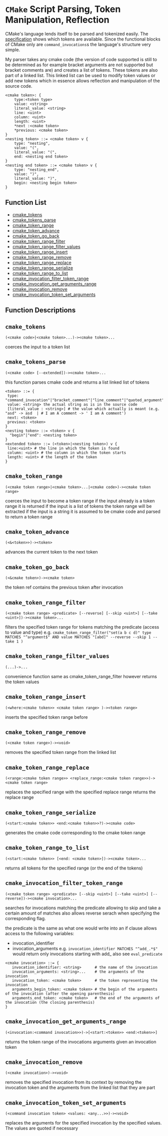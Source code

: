 # `CMake` Script Parsing, Token Manipulation, Reflection

CMake's language lends itself to be parsed and tokenized easily. The [specification](http://www.cmake.org/cmake/help/v3.0/manual/cmake-language.7.html#syntax) shows which tokens are available.  Since the functional blocks of CMake only are `command_invocations`s the language's structure very simple.  

My parser takes any cmake code (the version of code supported is still to be determined as for example bracket arguments are not supported but bracket comments are) and creates a list of tokens.  These tokens are also part of a linked list.  This linked list can be used to modify token values or add new tokens which in essence allows reflection and manipulation of the source code.

```
<cmake token>: {
    type:<token type>
    value: <string>
    literal_value: <string>
    line: <uint>
    column: <uint>
    length: <uint>
    *next :<cmake token>
    *previous: <cmake token>
}
<nesting token> ::= <cmake token> v {
    type: "nesting",
    value: "(",
    literal_value: "(",
    end: <nesting end token>
}
<nesting end token> ::= <cmake token> v {
    type: "nesting_end",
    value: ")",
    literal_value: ")",
    begin: <nesting begin token>
}
```






## Function List


* [cmake_tokens](#cmake_tokens)
* [cmake_tokens_parse](#cmake_tokens_parse)
* [cmake_token_range](#cmake_token_range)
* [cmake_token_advance](#cmake_token_advance)
* [cmake_token_go_back](#cmake_token_go_back)
* [cmake_token_range_filter](#cmake_token_range_filter)
* [cmake_token_range_filter_values](#cmake_token_range_filter_values)
* [cmake_token_range_insert](#cmake_token_range_insert)
* [cmake_token_range_remove](#cmake_token_range_remove)
* [cmake_token_range_replace](#cmake_token_range_replace)
* [cmake_token_range_serialize](#cmake_token_range_serialize)
* [cmake_token_range_to_list](#cmake_token_range_to_list)
* [cmake_invocation_filter_token_range](#cmake_invocation_filter_token_range)
* [cmake_invocation_get_arguments_range](#cmake_invocation_get_arguments_range)
* [cmake_invocation_remove](#cmake_invocation_remove)
* [cmake_invocation_token_set_arguments](#cmake_invocation_token_set_arguments) 

## Function Descriptions

## <a name="cmake_tokens"></a> `cmake_tokens`

 `(<cmake code>|<cmake token>...)-><cmake token>...`

 coerces the input to a token list




## <a name="cmake_tokens_parse"></a> `cmake_tokens_parse`

 `(<cmake code> [--extended])-><cmake token>...`

 this function parses cmake code and returns a list linked list of tokens 

 ```
 <token> ::= { 
  type: "command_invocation"|"bracket_comment"|"line_comment"|"quoted_argument"|"unquoted_argument"|"nesting"|"nesting_end"|"file"
  value: <string> the actual string as is in the source code 
  [literal_value : <string>] # the value which actually is meant (e.g. "asd" -> asd  | # I am A comment -> ' I am A comment')
  next: <token>
  previous: <token>
 }
 <nesting token> ::= <token> v {
   "begin"|"end": <nesting token>
 }
 <extended token> ::= (<token>|<nesting token>) v {
  line:<uint> # the line in which the token is found
  column: <uint> # the column in which the token starts
  length: <uint> # the length of the token 
 }
 ```




## <a name="cmake_token_range"></a> `cmake_token_range`

 `(<cmake token range>|<cmake token>...|<cmake code>)-><cmake token range>`

 coerces the input to become a token range 
 if the input already is a token range it is returned
 if the input is a list of tokens the token range will be extracted
 if the input is a string it is assumed to be cmake code and parsed to return a token range




## <a name="cmake_token_advance"></a> `cmake_token_advance`

 `(<&<token>>)-><token>`

 advances the current token to the next token




## <a name="cmake_token_go_back"></a> `cmake_token_go_back`

 `(<&cmake token>)-><cmake token>`
 
 the token ref contains the previous token after invocation




## <a name="cmake_token_range_filter"></a> `cmake_token_range_filter`

 `(<cmake token range> <predicate> [--reverse] [--skip <uint>] [--take <uint>])-><cmake token>...`

 filters the specified token range for tokens matching the predicate (access to value and type)
 e.g. `cmake_token_range_filter("set(a b c d)" type MATCHES "^argument$" AND value MATCHES "[abd]" --reverse --skip 1 --take 1 )` 
 
 




## <a name="cmake_token_range_filter_values"></a> `cmake_token_range_filter_values`

 `(...)->...` 

 convenience function
 same as cmake_token_range_filter however returns the token values




## <a name="cmake_token_range_insert"></a> `cmake_token_range_insert`

 `(<where:<cmake token>> <cmake token range> )-><token range>`

 inserts the specified token range before <where>




## <a name="cmake_token_range_remove"></a> `cmake_token_range_remove`

 `(<cmake token range>)-><void>`

 removes the specified token range from the linked list




## <a name="cmake_token_range_replace"></a> `cmake_token_range_replace`

 `(<range:<cmake token range>> <replace_range:<cmake token range>>)-><cmake token range>`
 
 replaces the specified range with the specified replace range
 returns the replace range




## <a name="cmake_token_range_serialize"></a> `cmake_token_range_serialize`

 `(<start:<cmake token>> <end:<cmake token>>?)-><cmake code>`
 
 generates the cmake code corresponding to the cmake token range




## <a name="cmake_token_range_to_list"></a> `cmake_token_range_to_list`

 `(<start:<cmake token>> [<end: <cmake token>])-><cmake token>...`

 returns all tokens for the specified range (or the end of the tokens)




## <a name="cmake_invocation_filter_token_range"></a> `cmake_invocation_filter_token_range`

 `(<cmake token range> <predicate> [--skip <uint>] [--take <uint>] [--reverse])-><cmake invocation>...`

 searches for invocations matching the predicate allowing to skip and take a certain amount of matches
 also allows reverse serach when specifying the corresponding flag.

 the predicate is the same as what one would write into an if clause allows access to the following variables:
 * invocation_identifier
 * invocation_arguments
 e.g. `invocation_identifier MATCHES "^add_.*$"` would return only invocations starting with add_
 also see `eval_predicate`
 ```
 <cmake invocation> ::= {
    invocation_identifier: <string>      # the name of the invocation
    invocation_arguments: <string>...    # the arguments of the invocation
    invocation_token: <cmake token>      # the token representing the invocation
    arguments_begin_token: <cmake token> # the begin of the arguments of the invocation (after the opening parenthesis)
    arguments_end_token: <cmake token>   # the end of the arguments of the invocation (the closing parenthesis)
 }
 ```





## <a name="cmake_invocation_get_arguments_range"></a> `cmake_invocation_get_arguments_range`

 `(<invocation:<command invocation>>)->[<start:<token>> <end:<token>>]`
 
 returns the token range of the invocations arguments given an invocation token




## <a name="cmake_invocation_remove"></a> `cmake_invocation_remove`

 `(<cmake invocation>)-><void>`

 removes the specified invocation from its context by removing the invocation token and the arguments from the linked list that they are part




## <a name="cmake_invocation_token_set_arguments"></a> `cmake_invocation_token_set_arguments`

 `(<command invocation token> <values: <any...>>)-><void>`

 replaces the arguments for the specified invocation by the
 specified values. The values are quoted if necessary




 


